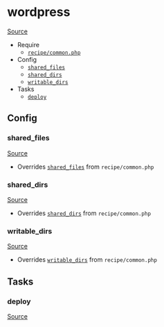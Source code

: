<!-- DO NOT EDIT THIS FILE! -->
<!-- Instead edit recipe/wordpress.php -->
<!-- Then run bin/docgen -->

# wordpress

[Source](/recipe/wordpress.php)



* Require
  * [`recipe/common.php`](/docs/recipe/common.md)
* Config
  * [`shared_files`](#shared_files)
  * [`shared_dirs`](#shared_dirs)
  * [`writable_dirs`](#writable_dirs)
* Tasks
  * [`deploy`](#deploy)

## Config
### shared_files
[Source](/recipe/wordpress.php#L6)

* Overrides [`shared_files`](/docs/recipe/common.md#shared_files) from `recipe/common.php`



### shared_dirs
[Source](/recipe/wordpress.php#L7)

* Overrides [`shared_dirs`](/docs/recipe/common.md#shared_dirs) from `recipe/common.php`



### writable_dirs
[Source](/recipe/wordpress.php#L8)

* Overrides [`writable_dirs`](/docs/recipe/common.md#writable_dirs) from `recipe/common.php`




## Tasks
### deploy
[Source](/recipe/wordpress.php#L10)



